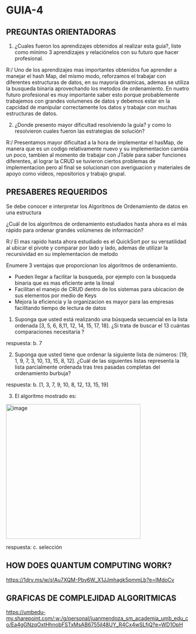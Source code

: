 # GUIA-4

## PREGUNTAS ORIENTADORAS
1. ¿Cuales fueron los aprendizajes obtenidos al realizar esta guía?, liste como mínimo 3 aprendizajes y
relaciónelos con su futuro que hacer profesional.

R:/ Uno de los aprendizajes mas importantes obtenidos fue aprender a manejar el hash Map, del mismo modo, reforzamos el trabajar
con diferentes estructuras de datos, en su mayoria dinamicas, ademas se utiliza la busqueda binaria aprovechando los metodos de ordenamiento. 
En nuetro futuro profesional es muy importante saber esto porque probablemente trabajemos con grandes volumenes de datos y debemos estar en la capcidad 
de manipular correctamente los datos y trabajar con muchas estructuras de datos.

2. ¿Donde presento mayor dificultad resolviendo la guía? y como lo resolvieron cuales fueron las
estrategias de solución?

R:/ Presentamos mayor dificultad a la hora de implementar el hasMap, de manera que es un codigo relativamente nuevo y su implementacion cambia un poco, 
tambien al momento de trabajar con JTable para saber funciones diferentes, al lograr la CRUD se tuvieron ciertos problemas de implementacion pero al final
se solucionan con averiguacion y materiales de apoyo como videos, repositorios y trabajo grupal.

## PRESABERES REQUERIDOS
Se debe conocer e interpretar los Algoritmos de Ordenamiento de datos en una estructura

¿Cuál de los algoritmos de ordenamiento estudiados hasta ahora es el más rápido para
ordenar grandes volúmenes de información?

R:/ El mas rapido hasta ahora estudiado es el QuickSort por su versatilidad al ubicar el pivote y comparar por lado y lado, ademas de utilizar la recursividad
en su implementacion de metodo

Enumere 3 ventajas que proporcionan los algoritmos de ordenamiento.

  - Pueden llegar a facilitar la busqueda, por ejemplo con la busqueda binaria que es mas eficiente ante la lineal
  - Facilitan el manejo de CRUD dentro de los sistemas para ubicacion de sus elementos por medio de Keys
  - Mejora la eficiencia y la organizacion es mayor para las empresas facilitando tiempo de lectura de datos

1. Suponga que usted está realizando una búsqueda secuencial en la lista ordenada [3, 5, 6, 8,11, 12, 14, 15, 17, 18].
¿Si trata de buscar el 13 cuántas comparaciones necesitaría ?

respuesta: b. 7

2. Suponga que usted tiene que ordenar la siguiente lista de números: [19, 1, 9, 7, 3, 10, 13,
15, 8, 12]. ¿Cuál de las siguientes listas representa la lista parcialmente ordenada tras tres
pasadas completas del ordenamiento burbuja?

respuesta: b. [1, 3, 7, 9, 10, 8, 12, 13, 15, 19]

3. El algoritmo mostrado es:

<img width="367" alt="image" src="https://github.com/ESTRUCTURA-DE-DATOS-G/GUIA-4/assets/159085929/682b88f6-481c-4e6b-8f97-bd2799e86d81">

respuesta: c. selección



## HOW DOES QUANTUM COMPUTING WORK?
https://1drv.ms/w/s!Au7XQM-Pbv6W_X1JJmhagk5pmmLb?e=IMdoCv

## GRAFICAS DE COMPLEJIDAD ALGORITMICAS
https://umbedu-my.sharepoint.com/:w:/g/personal/juanmendoza_sm_academia_umb_edu_co/Ea4gGNzqOxtHhnobFSTxMsAB6755jl48UY_R4Cx4wSLfjQ?e=WD1OpH

